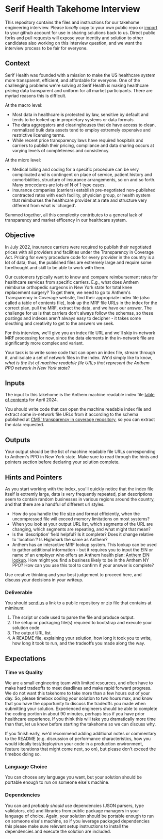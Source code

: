 # Serif Health Takehome Interview

This repository contains the files and instructions for our takehome engineering interview. Please *locally* copy to your own public repo or [import](https://github.com/new/import) to your github account for use in sharing solutions back to us. Direct public forks and pull requests will expose your identity and solution to other candidates also working on this interview question, and we want the interview process to be fair for everyone. 

## Context
Serif Health was founded with a mission to make the US healthcare system more transparent, efficient, and affordable for everyone. One of the challenging problems we're solving at Serif Health is making healthcare *pricing* data transparent and uniform for all market participants. There are myriad reasons this is difficult.

At the macro level:
- Most data in healthcare is protected by law, sensitive by default and tends to be locked up in proprietary systems or data formats.
- The data aggregators and clearinghouses that do have access to clean, normalized bulk data assets tend to employ extremely expensive and restrictive licensing terms. 
- While recent price transparency laws have required hospitals and carriers to publish their pricing, compliance and data sharing occurs at varying levels of completeness and consistency.  

At the micro level:
- Medical billing and coding for a specific procedure can be very complicated and is contingent on place of service, patient history and comorbidities, structure of insurance arrangements, so on and so forth. Many procedures are lots of N of 1 type cases. 
- Insurance companies (carriers) establish pre-negotiated non-published contracted rates with each facility, physician group, or health system that reimburses the healthcare provider at a rate and structure very different from what is 'charged'. 

Summed together, all this complexity contributes to a general lack of transparency and market efficency in our healthcare system.



## Objective
In July 2022, insurance carriers were required to publish their negotiated prices with all providers and facilities under the Transparency in Coverage Act. Pricing for every procedure code for every provider in the country is a lot of data; thus, the published files are extremely large and require some forethought and skill to be able to work with them. 

Our customers typically want to know and compare reimbursement rates for healthcare services from specific carriers. E.g., what does Anthem reimburse orthopedic surgeons in New York state for total knee replacement surgery? To get there, we need to go to Anthem's Transparency in Coverage website, find their appropriate index file (also called a table of contents file), look up the MRF file URLs in the index for the correct plan, pull the MRF, extract the data, and we have our answer. The challenge for us is that carriers don't always follow the schemas, so these postings and indexes aren't always easy to decipher - it takes some sleuthing and creativity to get to the answers we seek. 

For this interview, we'll give you an index file URL and we'll skip in-network MRF processing for now, since the data elements in the in-network file are significantly more complex and variant. 

Your task is to write some code that can open an index file, stream through it, and isolate a set of network files in the index. We'd simply like to know, *what is the list of machine readable file URLs that represent the Anthem PPO network in New York state*? 


## Inputs
The input to this takehome is the Anthem machine readable index file [table of contents](https://antm-pt-prod-dataz-nogbd-nophi-us-east1.s3.amazonaws.com/anthem/2024-05-01_anthem_index.json.gz) for April 2024. 

You should write code that can open the machine readable index file and extract some in-network file URLs from it according to the schema published at [CMS' transparency in coverage repository](https://github.com/CMSgov/price-transparency-guide/tree/master/schemas/table-of-contents), so you can extract the data requested.

## Outputs
Your output should be the list of machine readable file URLs corresponding to Anthem's PPO in New York state. Make sure to read through the hints and pointers section before declaring your solution complete.

## Hints and Pointers
As you start working with the index, you'll quickly notice that the index file itself is extremly large, data is very frequently repeated, plan descriptions seem to contain random businesses in various regions around the country, and that there are a handful of different url styles. 

- How do you handle the file size and format efficiently, when the uncompressed file will exceed memory limitations on most systems? 
- When you look at your output URL list, which segments of the URL are changing, which segments are repeating, and what might that mean?
- Is the 'description' field helpful? Is it complete? Does it change relative to 'location'? Is Highmark the same as Anthem?
- Anthem has an interactive MRF lookup system. This lookup can be used to gather additional information - but it requires you to input the EIN or name of an employer who offers an Anthem health plan: [Anthem EIN lookup](https://www.anthem.com/machine-readable-file/search/). How might you find a business likely to be in the Anthem NY PPO? How can you use this tool to confirm if your answer is complete?

Use creative thinking and your best judgement to proceed here, and discuss your decisions in your writeup. 


### Deliverable
You should [send us](mailto:engineering@serifhealth.com) a link to a public repository or zip file that contains at miminum:
1. The script or code used to parse the file and produce output. 
2. The setup or packaging file(s) required to bootstrap and execute your solution code
3. The output URL list.
4. A README file, explaining your solution, how long it took you to write, how long it took to run, and the tradeoffs you made along the way. 

## Expectations
### Time vs Quality
We are a small engineering team with limited resources, and often have to make hard tradeoffs to meet deadlines and make rapid forward progress. We do not want this takehome to take more than a few hours out of your day. So, please timebox coding your solution to two hours max, and know that you have the opportunity to discuss the tradeoffs you made when submitting your solution. Experienced engineers should be able to complete the coding portion in about 90 minutes, perhaps less if you have prior healthcare experience. If you think this will take you dramatically more time than that, let us know before starting the takehome so we can discuss why. 

If you finish early, we'd recommend adding additional notes or commentary to the README (e.g. discussion of performance characteristics, how you would ideally test/deploy/run your code in a production environment, feature iterations that might come next, so on), but please don't exceed the timebox doing so. 

### Language Choice
You can choose any language you want, but your solution should be portable enough to run on someone else's machine. 

### Dependencies
You can and *probably should* use dependencies (JSON parsers, type validators, etc) and libraries from public package managers in your language of choice. Again, your solution should be portable enough to run on someone else's machine, so if you leverage packaged dependencies this please make sure relevant setup instructions to install the dependencies and execute the solution are included.
